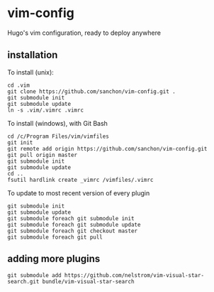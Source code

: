 vim-config
==========

Hugo's vim configuration, ready to deploy anywhere


installation
------------

To install (unix): 

    cd .vim
    git clone https://github.com/sanchon/vim-config.git .
    git submodule init
    git submodule update
    ln -s .vim/.vimrc .vimrc



To install (windows), with Git Bash

    cd /c/Program Files/vim/vimfiles
    git init
    git remote add origin https://github.com/sanchon/vim-config.git 
    git pull origin master
    git submodule init
    git submodule update
    cd ..
    fsutil hardlink create _vimrc /vimfiles/.vimrc   


To update to most recent version of every plugin

    git submodule init
    git submodule update
    git submodule foreach git submodule init
    git submodule foreach git submodule update
    git submodule foreach git checkout master
    git submodule foreach git pull    

adding more plugins
-------------------

    git submodule add https://github.com/nelstrom/vim-visual-star-search.git bundle/vim-visual-star-search
